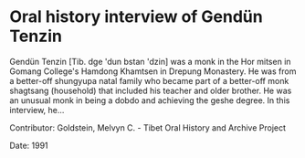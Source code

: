 # Oral history interview of Gendün Tenzin  
Gendün Tenzin [Tib. dge 'dun bstan 'dzin] was a monk in the Hor mitsen in Gomang College's Hamdong Khamtsen in Drepung Monastery. He was from a better-off shungyupa natal family who became part of a better-off monk shagtsang (household) that included his teacher and older brother. He was an unusual monk in being a dobdo and achieving the geshe degree. In this interview, he... 

Contributor: Goldstein, Melvyn C. - Tibet Oral History and Archive Project  

Date:
1991  

